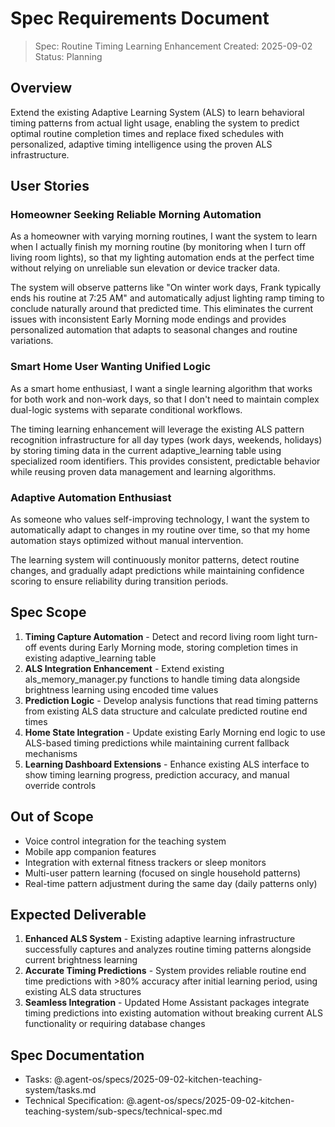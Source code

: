 # Spec Requirements Document

> Spec: Routine Timing Learning Enhancement
> Created: 2025-09-02
> Status: Planning

## Overview

Extend the existing Adaptive Learning System (ALS) to learn behavioral timing patterns from actual light usage, enabling the system to predict optimal routine completion times and replace fixed schedules with personalized, adaptive timing intelligence using the proven ALS infrastructure.

## User Stories

### Homeowner Seeking Reliable Morning Automation

As a homeowner with varying morning routines, I want the system to learn when I actually finish my morning routine (by monitoring when I turn off living room lights), so that my lighting automation ends at the perfect time without relying on unreliable sun elevation or device tracker data.

The system will observe patterns like "On winter work days, Frank typically ends his routine at 7:25 AM" and automatically adjust lighting ramp timing to conclude naturally around that predicted time. This eliminates the current issues with inconsistent Early Morning mode endings and provides personalized automation that adapts to seasonal changes and routine variations.

### Smart Home User Wanting Unified Logic  

As a smart home enthusiast, I want a single learning algorithm that works for both work and non-work days, so that I don't need to maintain complex dual-logic systems with separate conditional workflows.

The timing learning enhancement will leverage the existing ALS pattern recognition infrastructure for all day types (work days, weekends, holidays) by storing timing data in the current adaptive_learning table using specialized room identifiers. This provides consistent, predictable behavior while reusing proven data management and learning algorithms.

### Adaptive Automation Enthusiast

As someone who values self-improving technology, I want the system to automatically adapt to changes in my routine over time, so that my home automation stays optimized without manual intervention.

The learning system will continuously monitor patterns, detect routine changes, and gradually adapt predictions while maintaining confidence scoring to ensure reliability during transition periods.

## Spec Scope

1. **Timing Capture Automation** - Detect and record living room light turn-off events during Early Morning mode, storing completion times in existing adaptive_learning table
2. **ALS Integration Enhancement** - Extend existing als_memory_manager.py functions to handle timing data alongside brightness learning using encoded time values
3. **Prediction Logic** - Develop analysis functions that read timing patterns from existing ALS data structure and calculate predicted routine end times
4. **Home State Integration** - Update existing Early Morning end logic to use ALS-based timing predictions while maintaining current fallback mechanisms
5. **Learning Dashboard Extensions** - Enhance existing ALS interface to show timing learning progress, prediction accuracy, and manual override controls

## Out of Scope

- Voice control integration for the teaching system
- Mobile app companion features  
- Integration with external fitness trackers or sleep monitors
- Multi-user pattern learning (focused on single household patterns)
- Real-time pattern adjustment during the same day (daily patterns only)

## Expected Deliverable

1. **Enhanced ALS System** - Existing adaptive learning infrastructure successfully captures and analyzes routine timing patterns alongside current brightness learning
2. **Accurate Timing Predictions** - System provides reliable routine end time predictions with >80% accuracy after initial learning period, using existing ALS data structures
3. **Seamless Integration** - Updated Home Assistant packages integrate timing predictions into existing automation without breaking current ALS functionality or requiring database changes

## Spec Documentation

- Tasks: @.agent-os/specs/2025-09-02-kitchen-teaching-system/tasks.md
- Technical Specification: @.agent-os/specs/2025-09-02-kitchen-teaching-system/sub-specs/technical-spec.md